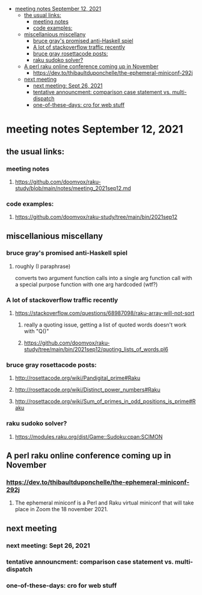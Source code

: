 - [meeting notes September 12, 2021](#org49413d7)
  - [the usual links:](#org334af61)
    - [meeting notes](#org39d8851)
    - [code examples:](#orgde4fd55)
  - [miscellanious miscellany](#org7a684ab)
    - [bruce gray's promised anti-Haskell spiel](#org02a4e2a)
    - [A lot of stackoverflow traffic recently](#org68bc823)
    - [bruce gray rosettacode posts:](#orge0921e8)
    - [raku sudoko solver?](#orgb59a867)
  - [A perl raku online conference coming up in November](#org78b050f)
    - [<https://dev.to/thibaultduponchelle/the-ephemeral-miniconf-292j>](#org7539dea)
  - [next meeting](#org21fe08c)
    - [next meeting: Sept 26, 2021](#orgaed1c34)
    - [tentative announcment: comparison case statement vs. multi-dispatch](#orgaef72fa)
    - [one-of-these-days: cro for web stuff](#orgdc72497)


<a id="org49413d7"></a>

# meeting notes September 12, 2021


<a id="org334af61"></a>

## the usual links:


<a id="org39d8851"></a>

### meeting notes

1.  <https://github.com/doomvox/raku-study/blob/main/notes/meeting_2021sep12.md>


<a id="orgde4fd55"></a>

### code examples:

1.  <https://github.com/doomvox/raku-study/tree/main/bin/2021sep12>


<a id="org7a684ab"></a>

## miscellanious miscellany


<a id="org02a4e2a"></a>

### bruce gray's promised anti-Haskell spiel

1.  roughly (I paraphrase)

    converts two argument function calls into a single arg function call with a special purpose function with one arg hardcoded (wtf?)


<a id="org68bc823"></a>

### A lot of stackoverflow traffic recently

1.  <https://stackoverflow.com/questions/68987098/raku-array-will-not-sort>

    1.  really a quoting issue, getting a list of quoted words doesn't work with "Q()"
    
    2.  <https://github.com/doomvox/raku-study/tree/main/bin/2021sep12/quoting_lists_of_words.pl6>


<a id="orge0921e8"></a>

### bruce gray rosettacode posts:

1.  <http://rosettacode.org/wiki/Pandigital_prime#Raku>

2.  <http://rosettacode.org/wiki/Distinct_power_numbers#Raku>

3.  <http://rosettacode.org/wiki/Sum_of_primes_in_odd_positions_is_prime#Raku>


<a id="orgb59a867"></a>

### raku sudoko solver?

1.  <https://modules.raku.org/dist/Game::Sudoku:cpan:SCIMON>


<a id="org78b050f"></a>

## A perl raku online conference coming up in November


<a id="org7539dea"></a>

### <https://dev.to/thibaultduponchelle/the-ephemeral-miniconf-292j>

1.  The ephemeral miniconf is a Perl and Raku virtual miniconf that will take place in Zoom the 18 november 2021.


<a id="org21fe08c"></a>

## next meeting


<a id="orgaed1c34"></a>

### next meeting: Sept 26, 2021


<a id="orgaef72fa"></a>

### tentative announcment: comparison case statement vs. multi-dispatch


<a id="orgdc72497"></a>

### one-of-these-days: cro for web stuff
